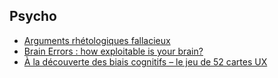 ## Psycho

* [Arguments rhétologiques fallacieux](http://infobeautiful4.s3.amazonaws.com/2015/05/1276_Rhetological-Fallacies_FR.png)
* [Brain Errors : how exploitable is your brain?](http://www.brainerrors.com/)
* [À la découverte des biais cognitifs – le jeu de 52 cartes UX](https://stephaniewalter.design/fr/blog/a-la-decouverte-des-biais-cognitifs-le-jeu-de-52-cartes/)
